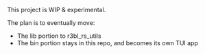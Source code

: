 This project is WIP & experimental.

The plan is to eventually move:

- The lib portion to r3bl_rs_utils
- The bin portion stays in this repo, and becomes its own TUI app
